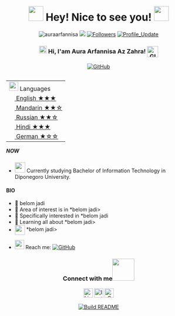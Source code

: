 <h1 align="center">
    <img src="https://media.giphy.com/media/3o7bueu4ZG922XFY7S/giphy.gif?cid=ecf05e47yf8nbqpbbmho0zzgqcldohhbnhfwa3rue2fnpe4y&ep=v1_gifs_search&rid=giphy.gif&ct=g" width="40"> Hey! Nice to see you! 
    <img src="https://media.giphy.com/media/3o7bueu4ZG922XFY7S/giphy.gif?cid=ecf05e47yf8nbqpbbmho0zzgqcldohhbnhfwa3rue2fnpe4y&ep=v1_gifs_search&rid=giphy.gif&ct=g" width="40">
</h1>

<p align="center"> 
    <img src="https://komarev.com/ghpvc/?username=auraarfannisa" alt="auraarfannisa"/>       
    <a href="https://github.com/auraarfannisa/auraarfannisa/pulse" alt="Activity"><img src="https://img.shields.io/github/commit-activity/m/auraarfannisa/auraarfannisa" /></a>
    <a href="https://github.com/auraarfannisa?tab=followers"><img alt="Followers" src="https://img.shields.io/github/followers/auraarfannisa?color=4C1&logo=github"></a>
    <a href="https://github.com/auraarfannisa/auraarfannisa" target="_blank"><img alt="Profile_Update" src="https://img.shields.io/github/last-commit/auraarfannisa/auraarfannisa?label=Profile%20update&style=fflat-square"></a>
    <!--<a href="https://github.com/auraarfannisa" target="_blank"><img alt="auraarfannisa" src="https://badges.pufler.dev/visits/auraarfannisa/auraarfannisa?logo=GitHub&label=visits&color=success&logoColor=white&style=flat-square"/></a>-->
    <!--<img src="https://badges.pufler.dev/gists/auraarfannisa" alt="auraarfannisa"/>-->
    <!--<img src="https://readme-jokes.vercel.app/api" alt="auraarfannisa"/>-->
</p> 


<h3 align="center"> 
    <img src="https://media.giphy.com/media/hvRJCLFzcasrR4ia7z/giphy.gif" width="21">
    </a> Hi, I'am Aura Arfannisa Az Zahra! 
    <img align="center" alt="GIF" width="30"  src="https://media.giphy.com/media/l0HUgXpgiLNWfANkk/giphy.gif?cid=ecf05e47xjxcmckayw3jhmza9m2uzzctdr1zuozqeed33y8v&ep=v1_gifs_search&rid=giphy.gif&ct=g" width="30"/>
</h3> 

<p align="center">   

</p> 
<p align="center"> 
    <a href="https://github.com/auraarfannisa" target="_blank"><img alt="GitHub" src="https://img.shields.io/badge/-@auraarfannisa-181717?style=flat-square&logo=GitHub&logoColor=white"></a>
</p> 

<table align="right">
    <tr><td><img src="https://github.com/milaan9/milaan9/blob/main/3898082.svg" width="25"> Languages</a></td></tr>
    <tr><td><a href="README.md"><img src="https://github.com/milaan9/milaan9/blob/main/197484.svg" height="15"> English ★★★</a></td></tr>
    <tr><td><a href="README_pt.md"><img src="https://github.com/milaan9/milaan9/blob/main/197375.svg" height="15"> Mandarin ★★☆</a></td></tr>
    <tr><td><a href="README_pt.md"><img src="https://github.com/milaan9/milaan9/blob/main/197408.svg" height="15"> Russian ★★☆</a></td></tr>
    <tr><td><a href="README_pt.md"><img src="https://github.com/milaan9/milaan9/blob/main/3909444.svg" height="15"> Hindi ★★★</a></td></tr>
    <tr><td><a href="README_pt.md"><img src="https://github.com/milaan9/milaan9/blob/main/197571.svg" height="15"> German ★☆☆</a></td></tr>
</table>


##### NOW
- <img src="https://github.com/TheDudeThatCode/TheDudeThatCode/blob/master/Assets/Developer.gif" width="28"> Currently studying Bachelor of Information Technology in Diponegoro University.

#### BIO

- 🏢 belom jadi
- 🔭 Area of interest is in *belom jadi>
- 🎯 Specifically interested in *belom jadi
- 🌱 Learning all about *belom jadi>
- <img align ='center' width ='27' src='https://media.giphy.com/media/LnQjpWaON8nhr21vNW/giphy.gif'> *belom jadi>
<!--- &nbsp;<img src="https://github.com/SP-XD/SP-XD/blob/main/images/lightning.gif?raw=true" width="12"/>&nbsp;&nbsp; Fun fact: Vegetarian🌿 | huge fan of Harry Potter🧙 | love feeding birds 🕊 | enjoy cooking and hosting dinner <img align ='center' width ='20' src='https://media2.giphy.com/media/UQDSBzfyiBKvgFcSTw/giphy.gif?cid=ecf05e47p3cd513axbek3f56ti3jzizq8hincw20jauyyfyw&rid=giphy.gif'>
- <img src="https://emojis.slackmojis.com/emojis/images/1621024394/39092/cat-roll.gif?1621024394" width="20" />&nbsp; I enjoy listening music 🎧 going to gym 🏋️‍♂️ play badminton 🏸 and traveling <img src="https://media.giphy.com/media/VgCDAzcKvsR6OM0uWg/giphy.gif" width="30">🏝️🗻🌄🗿<img align ='center' width ='20' src="https://github.com/TheDudeThatCode/TheDudeThatCode/blob/master/Assets/Earth.gif" width="18">-->
- <img src="https://github.com/SP-XD/SP-XD/blob/main/images/letterbox.gif?raw=true" width="25"/> Reach me: <a href="mailto:milaanparmar9@gmail.com" target="_blank"><img alt="GitHub" src="https://img.shields.io/badge/-milaanparmar9@gmail.com-c14438?style=flat-square&logo=Gmail&logoColor=white"></a>

<div align="center">
<h3> Connect with me<a href="https://gifyu.com/image/Zy2f"><img src="https://github.com/milaan9/milaan9/blob/main/Handshake.gif" width="60"></a>
</h3> 
<p align="center">
    <a href="https://www.linkedin.com/in/auraarfannisa" target="_blank"><img alt="LinkedIn" width="25px" src="https://github.com/TheDudeThatCode/TheDudeThatCode/blob/master/Assets/Linkedin.svg"></a>
    <a href="https://www.instagram.com/arfannisza" target="_blank"><img alt="Instagram" width="25px" src="https://github.com/TheDudeThatCode/TheDudeThatCode/blob/master/Assets/Instagram.svg"></a>
    <a href="mailto:zahra.arfannisa@gmail.com" target="_blank"><img alt="Gmail" width="25px" src="https://github.com/TheDudeThatCode/TheDudeThatCode/blob/master/Assets/Gmail.svg"></a> 
</p>  
    
<p align="center">
    <a href="https://github.com/auraarfannisa/auraarfannisa/actions"><img alt="Build README" src="https://github.com/auraarfannisa/auraarfannisa/workflows/Build%20README/badge.svg"></a>
</p>

<!--
[![DOI](https://zenodo.org/badge/200104059.svg)](https://zenodo.org/badge/latestdoi/200104059)
- 📄 [Resume](https://sudhanshu456.github.io/stages/updated_resume.pdf) 
![Sudhanshu Prajapati's github stats](https://github-readme-stats.vercel.app/api?username=sudhanshu456&show_icons=true)
[![Top Langs](https://github-readme-stats.vercel.app/api/top-langs/?username=sudhanshu456&layout=compact)](https://github.com/sudhanshu456)
- 💻Checkout my [portfolio](https://sudhanshu456.github.io/)
-->
